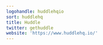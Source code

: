 ```yaml
---
logohandle: huddlehqio
sort: huddlehq
title: Huddle
twitter: gethuddle
website: 'https://www.huddlehq.io/'
---
```

